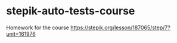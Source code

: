 # stepik-auto-tests-course
Homework for the course https://stepik.org/lesson/187065/step/7?unit=161976

